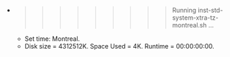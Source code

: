 * >>>>>>>>> Running inst-std-system-xtra-tz-montreal.sh ...
  * Set time: Montreal.
  * Disk size = 4312512K. Space Used = 4K. Runtime = 00:00:00:00.
